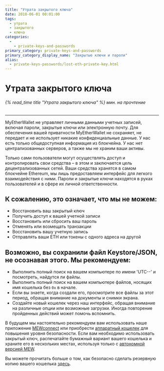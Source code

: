 ```yaml
---
title: "Утрата закрытого ключа"
date: 2018-06-01 00:01:00
tags:
  - утрата
  - закрытого
  - ключа
categories:
  - 
    - private-keys-and-passwords
primary_category: private-keys-and-passwords
primary_category_display_name: "Закрытые ключи и пароли"
alias:
  - private-keys-passwords/lost-eth-private-key.html
---
```


# **Утрата закрытого ключа**

###### {% read_time title "Утрата закрытого ключа" %} мин. на прочтение

* * *

MyEtherWallet не управляет личными данными учетных записей, включая пароли, закрытые ключи или электронную почту. Для обеспечения вашей приватности MyEtherWallet не сохраняет, не передает и не использует никакие конфиденциальные данные. У нас есть только общедоступная информация из блокчейна. У нас нет централизованных серверов, а также мы не храним ваши активы.

Только сами пользователи могут осуществлять доступ и контролировать свои средства – в этом и заключается цель децентрализованных сетей. Ваши средства хранятся в самом блокчейне Ethereum, мы лишь предоставляем интерфейс для легкого взаимодействия с ними. Пароли и закрытые ключи находятся в руках пользователей и в сфере их личной ответственности.

## **К сожалению, это означает, что мы не можем:**

* Восстановить ваш закрытый ключ
* Получить доступ к вашей учетной записи
* Восстановить или сбросить ваш пароль
* Отменять или возмещать транзакции
* Восстановить вашу учетную запись
* Отправлять ваши ETH или токены с одного адреса на другой

## **Возможно, вы сохранили файл Keystore/JSON, не осознавая этого. Мы рекомендуем:**

* Выполнить полный поиск на вашем компьютере по имени 'UTC--' и посмотреть, найдутся ли файлы.
* Выполнить полный поиск на вашем компьютере файлов, носящих имя кошелька без `0x` в начале.
* Если вы знаете, когда создали его, просмотрите все файлы за этот период, обращая внимание на документы и снимки экрана.
* Создайте новый кошелек через наш интерфейс, обращая внимание на различные опции или возможные загрузки. Иногда повторение пройденных действий может помочь вспомнить.

В будущем мы настоятельно рекомендуем вам использовать наше приложение [MEWconnect](/@@@@@@/mewconnect/mewconnect-user-guide/) или приобрести [аппаратный кошелек](/@@@@@@/hardware-wallets/using-ledger-with-mew/) для повышения уровня безопасности. Если вам необходимо использовать закрытый ключ, распечатайте бумажный вариант вашего кошелька и храните его в нескольких местах, используя только с [автономной версией MEW](/@@@@@@/offline/offline-mew-looks-weird/).

Вы можете прочитать больше о том, как безопасно сделать резервную копию вашего кошелька [здесь](/@@@@@@/mewconnect/mewconnect-101-recover/).